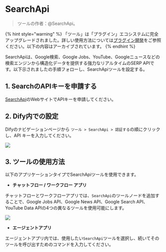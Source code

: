 # SearchApi

> ツールの作者：@SearchApi。

{% hint style="warning" %}
「ツール」は「プラグイン」エコシステムに完全アップグレードされました。詳しい使用方法については[プラグイン開発](https://docs.dify.ai/ja-jp/plugins/quick-start/install-plugins)をご参照ください。以下の内容はアーカイブされています。
{% endhint %}

SearchApiは、Google検索、Google Jobs、YouTube、Googleニュースなどの検索エンジンから構造化データを提供する強力なリアルタイムのSERP APIです。以下示されましたの手順フォローし、SearchApiツールを設定する。

## 1. SearchのAPIキーを申請する

[SearchApi](https://www.searchapi.io/)のWebサイトでAPIキーを申請してください。

## 2. Dify内での設定

Difyのナビゲーションページから `ツール > SearchApi > 認証する`の順にクリックし、API キーを入力してください。

![](https://assets-docs.dify.ai/dify-enterprise-mintlify/jp/guides/tools/tool-configuration/b00563dd5a7ea62696bd435e082861e5.png)

## 3. ツールの使用方法

以下のアプリケーションタイプでSearchApiツールを使用できます。

* **チャットフロー / ワークフロー アプリ**

チャットフローとワークフローアプリでは、`SearchApi`のツールノードを追加することで、Google Jobs API、Google News API、Google Search API、YouTube Data APIの4つの異なるツールを使用可能にします。

![](https://assets-docs.dify.ai/dify-enterprise-mintlify/jp/guides/tools/tool-configuration/174ac4e16e4dc60d67aa0ddaa94b1d36.png)

* **エージェントアプリ**

エージェントアプリ内では、使用したい`SearchApi`ツールを選択し、続いてそのツールを呼び出すためのコマンドを入力してください。
